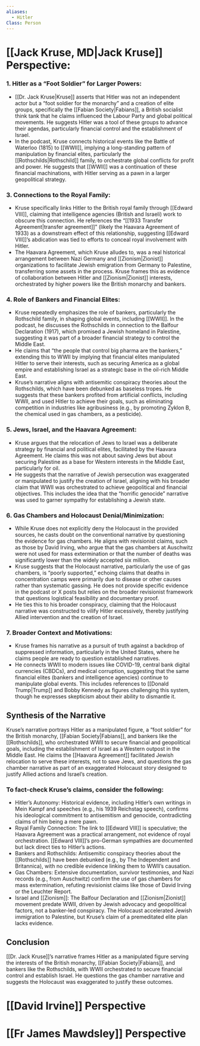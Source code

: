 ```yaml
---
aliases:
  - Hitler
Class: Person
---
```

# [[Jack Kruse, MD|Jack Kruse]] Perspective:
### 1. Hitler as a “Foot Soldier” for Larger Powers:

- [[Dr. Jack Kruse|Kruse]] asserts that Hitler was not an independent actor but a “foot soldier for the monarchy” and a creation of elite groups, specifically the [[Fabian Society|Fabians]], a British socialist think tank that he claims influenced the Labour Party and global political movements. He suggests Hitler was a tool of these groups to advance their agendas, particularly financial control and the establishment of Israel.
- In the podcast, Kruse connects historical events like the Battle of Waterloo (1815) to [[WWII]], implying a long-standing pattern of manipulation by financial elites, particularly the [[Rothschilds|Rothschild]] family, to orchestrate global conflicts for profit and power. He suggests that [[WWII]] was a continuation of these financial machinations, with Hitler serving as a pawn in a larger geopolitical strategy.

### 3. Connections to the Royal Family:

- Kruse specifically links Hitler to the British royal family through [[Edward VIII]], claiming that intelligence agencies (British and Israeli) work to obscure this connection. He references the “[[1933 Transfer Agreement|transfer agreement]]” (likely the Haavara Agreement of 1933) as a downstream effect of this relationship, suggesting [[Edward VIII]]’s abdication was tied to efforts to conceal royal involvement with Hitler.
- The Haavara Agreement, which Kruse alludes to, was a real historical arrangement between Nazi Germany and [[Zionism|Zionist]] organizations to facilitate Jewish emigration from Germany to Palestine, transferring some assets in the process. Kruse frames this as evidence of collaboration between Hitler and [[Zionism|Zionist]] interests, orchestrated by higher powers like the British monarchy and bankers.

### 4. Role of Bankers and Financial Elites:

- Kruse repeatedly emphasizes the role of bankers, particularly the Rothschild family, in shaping global events, including [[WWII]]. In the podcast, he discusses the Rothschilds in connection to the Balfour Declaration (1917), which promised a Jewish homeland in Palestine, suggesting it was part of a broader financial strategy to control the Middle East.
- He claims that “the people that control big pharma are the bankers,” extending this to WWII by implying that financial elites manipulated Hitler to serve their interests, such as securing America as a global empire and establishing Israel as a strategic base in the oil-rich Middle East.
- Kruse’s narrative aligns with antisemitic conspiracy theories about the Rothschilds, which have been debunked as baseless tropes. He suggests that these bankers profited from artificial conflicts, including WWII, and used Hitler to achieve their goals, such as eliminating competition in industries like agribusiness (e.g., by promoting Zyklon B, the chemical used in gas chambers, as a pesticide).

### 5. Jews, Israel, and the Haavara Agreement:

- Kruse argues that the relocation of Jews to Israel was a deliberate strategy by financial and political elites, facilitated by the Haavara Agreement. He claims this was not about saving Jews but about securing Palestine as a base for Western interests in the Middle East, particularly for oil.
- He suggests that the narrative of Jewish persecution was exaggerated or manipulated to justify the creation of Israel, aligning with his broader claim that WWII was orchestrated to achieve geopolitical and financial objectives. This includes the idea that the “horrific genocide” narrative was used to garner sympathy for establishing a Jewish state.

### 6. Gas Chambers and Holocaust Denial/Minimization:

- While Kruse does not explicitly deny the Holocaust in the provided sources, he casts doubt on the conventional narrative by questioning the evidence for gas chambers. He aligns with revisionist claims, such as those by David Irving, who argue that the gas chambers at Auschwitz were not used for mass extermination or that the number of deaths was significantly lower than the widely accepted six million.
- Kruse suggests that the Holocaust narrative, particularly the use of gas chambers, is “poorly supported,” echoing claims that deaths in concentration camps were primarily due to disease or other causes rather than systematic gassing. He does not provide specific evidence in the podcast or X posts but relies on the broader revisionist framework that questions logistical feasibility and documentary proof.
- He ties this to his broader conspiracy, claiming that the Holocaust narrative was constructed to vilify Hitler excessively, thereby justifying Allied intervention and the creation of Israel.

### 7. Broader Context and Motivations:

- Kruse frames his narrative as a pursuit of truth against a backdrop of suppressed information, particularly in the United States, where he claims people are ready to question established narratives.
- He connects WWII to modern issues like COVID-19, central bank digital currencies (CBDCs), and medical corruption, suggesting that the same financial elites (bankers and intelligence agencies) continue to manipulate global events. This includes references to [[Donald Trump|Trump]] and Bobby Kennedy as figures challenging this system, though he expresses skepticism about their ability to dismantle it.

## Synthesis of the Narrative

Kruse’s narrative portrays Hitler as a manipulated figure, a “foot soldier” for the British monarchy, [[Fabian Society|Fabians]], and bankers like the [[Rothschilds]], who orchestrated WWII to secure financial and geopolitical goals, including the establishment of Israel as a Western outpost in the Middle East. He claims the [[Haavara Agreement]] facilitated Jewish relocation to serve these interests, not to save Jews, and questions the gas chamber narrative as part of an exaggerated Holocaust story designed to justify Allied actions and Israel’s creation. 

### To fact-check Kruse’s claims, consider the following:

- Hitler’s Autonomy: Historical evidence, including Hitler’s own writings in Mein Kampf and speeches (e.g., his 1939 Reichstag speech), confirms his ideological commitment to antisemitism and genocide, contradicting claims of him being a mere pawn.
- Royal Family Connection: The link to [[Edward VIII]] is speculative; the Haavara Agreement was a practical arrangement, not evidence of royal orchestration. [[Edward VIII]]’s pro-German sympathies are documented but lack direct ties to Hitler’s actions.
- Bankers and Rothschilds: Antisemitic conspiracy theories about the [[Rothschilds]] have been debunked (e.g., by The Independent and Britannica), with no credible evidence linking them to WWII’s causation.
- Gas Chambers: Extensive documentation, survivor testimonies, and Nazi records (e.g., from Auschwitz) confirm the use of gas chambers for mass extermination, refuting revisionist claims like those of David Irving or the Leuchter Report.
- Israel and [[Zionism]]: The Balfour Declaration and [[Zionism|Zionist]] movement predate WWII, driven by Jewish advocacy and geopolitical factors, not a banker-led conspiracy. The Holocaust accelerated Jewish immigration to Palestine, but Kruse’s claim of a premeditated elite plan lacks evidence.

## Conclusion

[[Dr. Jack Kruse]]’s narrative frames Hitler as a manipulated figure serving the interests of the British monarchy, [[Fabian Society|Fabians]], and bankers like the Rothschilds, with WWII orchestrated to secure financial control and establish Israel. He questions the gas chamber narrative and suggests the Holocaust was exaggerated to justify these outcomes. 

# [[David Irvine]] Perspective


# [[Fr James Mawdsley]] Perspective




